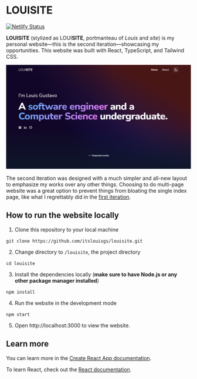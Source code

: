 # LOUISITE
[![Netlify Status](https://api.netlify.com/api/v1/badges/b5ed574c-98f0-4d7e-bec5-ebcf23f65039/deploy-status)](https://app.netlify.com/sites/louisite/deploys)

**LOUISITE** (stylized as LOUI**SITE**, portmanteau of *Louis* and *site*) is my personal website—this is the second iteration—showcasing my opportunities. This website was built with React, TypeScript, and Tailwind CSS.

![Preview](src/__data/img/preview.png)

The second iteration was designed with a much simpler and all-new layout to emphasize my works over any other things. Choosing to do multi-page website was a great option to prevent things from bloating the single index page, like what I regrettably did in the [first iteration](https://github.com/itslouisgs/louisite-v1).

## How to run the website locally
1. Clone this repository to your local machine
```
git clone https://github.com/itslouisgs/louisite.git
```

2. Change directory to `/louisite`, the project directory
```
cd louisite
```

3. Install the dependencies locally (**make sure to have Node.js or any other package manager installed**)
```
npm install
```

4. Run the website in the development mode
```
npm start
```

5. Open http://localhost:3000 to view the website.

## Learn more
You can learn more in the [Create React App documentation](https://facebook.github.io/create-react-app/docs/getting-started).

To learn React, check out the [React documentation](https://reactjs.org/).